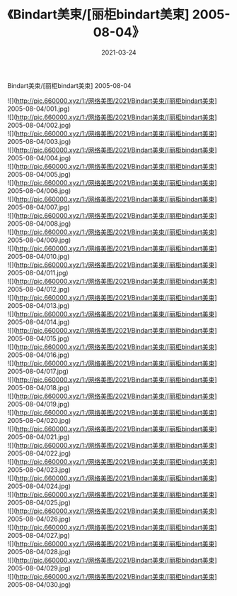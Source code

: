 ﻿---
layout: post
title:  《Bindart美束/[丽柜bindart美束] 2005-08-04》
date:   2021-03-24
img: http://pic.660000.xyz/1:/网络美图/2021/Bindart美束/[丽柜bindart美束] 2005-08-04/000.jpg
categories: [美女, 清纯, 唯美]
---

Bindart美束/[丽柜bindart美束] 2005-08-04

 ![](http://pic.660000.xyz/1:/网络美图/2021/Bindart美束/[丽柜bindart美束] 2005-08-04/001.jpg) <br>![](http://pic.660000.xyz/1:/网络美图/2021/Bindart美束/[丽柜bindart美束] 2005-08-04/002.jpg) <br>![](http://pic.660000.xyz/1:/网络美图/2021/Bindart美束/[丽柜bindart美束] 2005-08-04/003.jpg) <br>![](http://pic.660000.xyz/1:/网络美图/2021/Bindart美束/[丽柜bindart美束] 2005-08-04/004.jpg) <br>![](http://pic.660000.xyz/1:/网络美图/2021/Bindart美束/[丽柜bindart美束] 2005-08-04/005.jpg) <br>![](http://pic.660000.xyz/1:/网络美图/2021/Bindart美束/[丽柜bindart美束] 2005-08-04/006.jpg) <br>![](http://pic.660000.xyz/1:/网络美图/2021/Bindart美束/[丽柜bindart美束] 2005-08-04/007.jpg) <br>![](http://pic.660000.xyz/1:/网络美图/2021/Bindart美束/[丽柜bindart美束] 2005-08-04/008.jpg) <br>![](http://pic.660000.xyz/1:/网络美图/2021/Bindart美束/[丽柜bindart美束] 2005-08-04/009.jpg) <br>![](http://pic.660000.xyz/1:/网络美图/2021/Bindart美束/[丽柜bindart美束] 2005-08-04/010.jpg) <br>![](http://pic.660000.xyz/1:/网络美图/2021/Bindart美束/[丽柜bindart美束] 2005-08-04/011.jpg) <br>![](http://pic.660000.xyz/1:/网络美图/2021/Bindart美束/[丽柜bindart美束] 2005-08-04/012.jpg) <br>![](http://pic.660000.xyz/1:/网络美图/2021/Bindart美束/[丽柜bindart美束] 2005-08-04/013.jpg) <br>![](http://pic.660000.xyz/1:/网络美图/2021/Bindart美束/[丽柜bindart美束] 2005-08-04/014.jpg) <br>![](http://pic.660000.xyz/1:/网络美图/2021/Bindart美束/[丽柜bindart美束] 2005-08-04/015.jpg) <br>![](http://pic.660000.xyz/1:/网络美图/2021/Bindart美束/[丽柜bindart美束] 2005-08-04/016.jpg) <br>![](http://pic.660000.xyz/1:/网络美图/2021/Bindart美束/[丽柜bindart美束] 2005-08-04/017.jpg) <br>![](http://pic.660000.xyz/1:/网络美图/2021/Bindart美束/[丽柜bindart美束] 2005-08-04/018.jpg) <br>![](http://pic.660000.xyz/1:/网络美图/2021/Bindart美束/[丽柜bindart美束] 2005-08-04/019.jpg) <br>![](http://pic.660000.xyz/1:/网络美图/2021/Bindart美束/[丽柜bindart美束] 2005-08-04/020.jpg) <br>![](http://pic.660000.xyz/1:/网络美图/2021/Bindart美束/[丽柜bindart美束] 2005-08-04/021.jpg) <br>![](http://pic.660000.xyz/1:/网络美图/2021/Bindart美束/[丽柜bindart美束] 2005-08-04/022.jpg) <br>![](http://pic.660000.xyz/1:/网络美图/2021/Bindart美束/[丽柜bindart美束] 2005-08-04/023.jpg) <br>![](http://pic.660000.xyz/1:/网络美图/2021/Bindart美束/[丽柜bindart美束] 2005-08-04/024.jpg) <br>![](http://pic.660000.xyz/1:/网络美图/2021/Bindart美束/[丽柜bindart美束] 2005-08-04/025.jpg) <br>![](http://pic.660000.xyz/1:/网络美图/2021/Bindart美束/[丽柜bindart美束] 2005-08-04/026.jpg) <br>![](http://pic.660000.xyz/1:/网络美图/2021/Bindart美束/[丽柜bindart美束] 2005-08-04/027.jpg) <br>![](http://pic.660000.xyz/1:/网络美图/2021/Bindart美束/[丽柜bindart美束] 2005-08-04/028.jpg) <br>![](http://pic.660000.xyz/1:/网络美图/2021/Bindart美束/[丽柜bindart美束] 2005-08-04/029.jpg) <br>![](http://pic.660000.xyz/1:/网络美图/2021/Bindart美束/[丽柜bindart美束] 2005-08-04/030.jpg) <br>